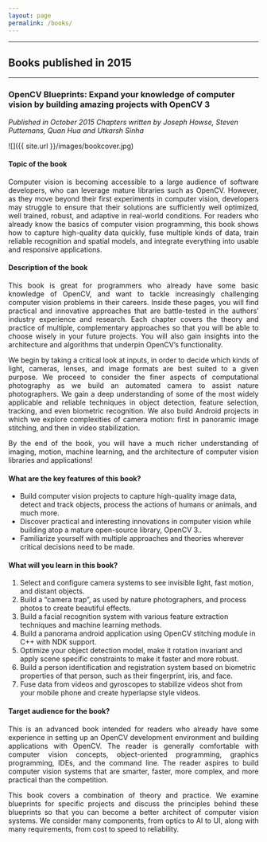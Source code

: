 ```yaml
---
layout: page
permalink: /books/
---
```


----------------------------------------------------------------

## Books published in 2015

----------------------------------------------------------------

### OpenCV Blueprints: Expand your knowledge of computer vision by building amazing projects with OpenCV 3

*Published in October 2015*
*Chapters written by Joseph Howse, Steven Puttemans, Quan Hua and Utkarsh Sinha*

![]({{ site.url }}/images/bookcover.jpg)

#### Topic of the book

<p style='text-align: justify;'>
Computer vision is becoming accessible to a large audience of software developers, who can leverage mature libraries such as OpenCV. However, as they move beyond their first experiments in computer vision, developers may struggle to ensure that their solutions are sufficiently well optimized, well trained, robust, and adaptive in real-world conditions. For readers who already know the basics of computer vision programming, this book shows how to capture high-quality data quickly, fuse multiple kinds of data, train reliable recognition and spatial models, and integrate everything into usable and responsive applications.
</p>

#### Description of the book

<p style='text-align: justify;'>
This book is great for programmers who already have some basic knowledge of OpenCV, and want to tackle increasingly challenging computer vision problems in their careers.  Inside these pages, you will find practical and innovative approaches that are battle-tested in the authors’ industry experience and research.  Each chapter covers the theory and practice of multiple, complementary approaches so that you will be able to choose wisely in your future projects.  You will also gain insights into the architecture and algorithms that underpin OpenCV’s functionality.
</p>

<p style='text-align: justify;'>
We begin by taking a critical look at inputs, in order to decide which kinds of light, cameras, lenses, and image formats are best suited to a given purpose. We proceed to consider the finer aspects of computational photography as we build an automated camera to assist nature photographers. We gain a deep understanding of some of the most widely applicable and reliable techniques in object detection, feature selection, tracking, and even biometric recognition. We also build Android projects in which we explore complexities of camera motion: first in panoramic image stitching, and then in video stabilization.
</p>

<p style='text-align: justify;'>
By the end of the book, you will have a much richer understanding of imaging, motion, machine learning, and the architecture of computer vision libraries and applications!
</p>

#### What are the key features of this book?
* Build computer vision projects to capture high-quality image data, detect and track objects, process the actions of humans or animals, and much more.
* Discover practical and interesting innovations in computer vision while building atop a mature open-source library, OpenCV 3..
* Familiarize yourself with multiple approaches and theories wherever critical decisions need to be made.

#### What will you learn in this book?
1. Select and configure camera systems to see invisible light, fast motion, and distant objects.
2. Build a “camera trap”, as used by nature photographers, and process photos to create beautiful effects.
3. Build a facial recognition system with various feature extraction techniques and machine learning methods.
4. Build a panorama android application using OpenCV stitching module in C++ with NDK support.
5. Optimize your object detection model, make it rotation invariant and apply scene specific constraints to make it faster and more robust.
6. Build a person identification and registration system based on biometric properties of that person, such as their fingerprint, iris, and face.
7. Fuse data from videos and gyroscopes to stabilize videos shot from your mobile phone and create hyperlapse style videos. 

#### Target audience for the book?
<p style='text-align: justify;'>
This is an advanced book intended for readers who already have some experience in setting up an OpenCV development environment and building applications with OpenCV. The reader is generally comfortable with computer vision concepts, object-oriented programming, graphics programming, IDEs, and the command line. The reader aspires to build computer vision systems that are smarter, faster, more complex, and more practical than the competition.
</p>

<p style='text-align: justify;'>
This book covers a combination of theory and practice. We examine blueprints for specific projects and discuss the principles behind these blueprints so that you can become a better architect of computer vision systems. We consider many components, from optics to AI to UI, along with many requirements, from cost to speed to reliability.
</p>
